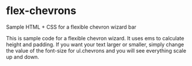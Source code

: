 # flex-chevrons
Sample HTML + CSS for a flexible chevron wizard bar

This is sample code for a flexible chevron wizard. It uses ems to calculate height and padding.
If you want your text larger or smaller, simply change the value of the font-size for ul.chevrons
and you will see everything scale up and down.
